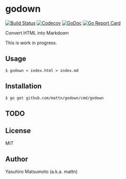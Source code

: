 # godown

[![Build Status](https://travis-ci.org/mattn/godown.png?branch=master)](https://travis-ci.org/mattn/godown)
[![Codecov](https://codecov.io/gh/mattn/godown/branch/master/graph/badge.svg)](https://codecov.io/gh/mattn/godown)
[![GoDoc](https://godoc.org/github.com/mattn/godown?status.svg)](http://godoc.org/github.com/mattn/godown)
[![Go Report Card](https://goreportcard.com/badge/github.com/mattn/godown)](https://goreportcard.com/report/github.com/mattn/godown)

Convert HTML into Markdown

This is work in progress.

## Usage

```
$ godown < index.html > index.md
```

## Installation

```
$ go get github.com/mattn/godown/cmd/godown
```

## TODO

## License

MIT

## Author

Yasuhiro Matsumoto (a.k.a. mattn)
